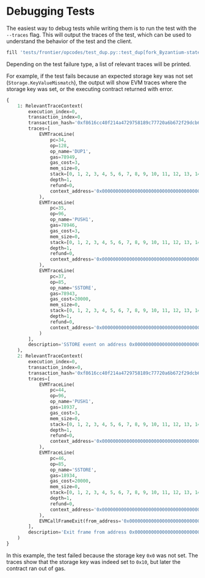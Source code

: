 # Debugging Tests

The easiest way to debug tests while writing them is to run the test with the `--traces` flag. This will output the traces of the test, which can be used to understand the behavior of the test and the client.

```bash
fill 'tests/frontier/opcodes/test_dup.py::test_dup[fork_Byzantium-state_test-DUP1]' --traces
```

Depending on the test failure type, a list of relevant traces will be printed.

For example, if the test fails because an expected storage key was not set (`Storage.KeyValueMismatch`), the output will show EVM traces where the storage key was set, or the executing contract returned with error.

```python
{
    1: RelevantTraceContext(
        execution_index=0,
        transaction_index=0,
        transaction_hash='0xf8616cc40f214a4729758189c77720a6b672f29dcb62cd206a49ebacaf00e96f',
        traces=[
            EVMTraceLine(
                pc=34,
                op=128,
                op_name='DUP1',
                gas=78949,
                gas_cost=3,
                mem_size=0,
                stack=[0, 1, 2, 3, 4, 5, 6, 7, 8, 9, 10, 11, 12, 13, 14, 15, 16],
                depth=1,
                refund=0,
                context_address='0x0000000000000000000000000000000000000100'
            ),
            EVMTraceLine(
                pc=35,
                op=96,
                op_name='PUSH1',
                gas=78946,
                gas_cost=3,
                mem_size=0,
                stack=[0, 1, 2, 3, 4, 5, 6, 7, 8, 9, 10, 11, 12, 13, 14, 15, 16, 16],
                depth=1,
                refund=0,
                context_address='0x0000000000000000000000000000000000000100'
            ),
            EVMTraceLine(
                pc=37,
                op=85,
                op_name='SSTORE',
                gas=78943,
                gas_cost=20000,
                mem_size=0,
                stack=[0, 1, 2, 3, 4, 5, 6, 7, 8, 9, 10, 11, 12, 13, 14, 15, 16, 16, 0],
                depth=1,
                refund=0,
                context_address='0x0000000000000000000000000000000000000100'
            )
        ],
        description='SSTORE event on address 0x0000000000000000000000000000000000000100 and key 0x0'
    ),
    2: RelevantTraceContext(
        execution_index=0,
        transaction_index=0,
        transaction_hash='0xf8616cc40f214a4729758189c77720a6b672f29dcb62cd206a49ebacaf00e96f',
        traces=[
            EVMTraceLine(
                pc=44,
                op=96,
                op_name='PUSH1',
                gas=18937,
                gas_cost=3,
                mem_size=0,
                stack=[0, 1, 2, 3, 4, 5, 6, 7, 8, 9, 10, 11, 12, 13, 14],
                depth=1,
                refund=0,
                context_address='0x0000000000000000000000000000000000000100'
            ),
            EVMTraceLine(
                pc=46,
                op=85,
                op_name='SSTORE',
                gas=18934,
                gas_cost=20000,
                mem_size=0,
                stack=[0, 1, 2, 3, 4, 5, 6, 7, 8, 9, 10, 11, 12, 13, 14, 3],
                depth=1,
                refund=0,
                context_address='0x0000000000000000000000000000000000000100'
            ),
            EVMCallFrameExit(from_address='0x0000000000000000000000000000000000000100', output=b'', gas_used=79000, error='out of gas')
        ],
        description='Exit frame from address 0x0000000000000000000000000000000000000100 with error'
    )
}
```

In this example, the test failed because the storage key `0x0` was not set. The traces show that the storage key was indeed set to `0x10`, but later the contract ran out of gas.
